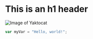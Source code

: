 # This is an h1 header

![Image of Yaktocat](https://octodex.github.com/images/yaktocat.png)

``` javascript
var myVar = "Hello, world!";
```
